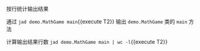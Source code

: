 按行统计输出结果

通过 `jad demo.MathGame main`{{execute T2}} 输出 `demo.MathGame` 类的 `main` 方法 

计算输出结果行数 `jad demo.MathGame main | wc -l`{{execute T2}}
